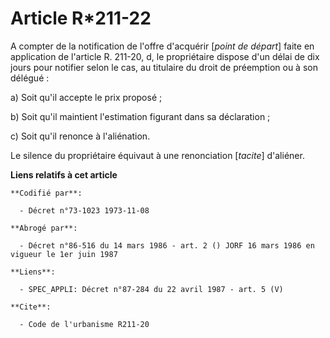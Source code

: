 # Article R*211-22

A compter de la notification de l'offre d'acquérir [*point de départ*] faite en application de l'article R. 211-20, d, le
propriétaire dispose d'un délai de dix jours pour notifier selon le cas, au titulaire du droit de préemption ou à son
délégué :

a) Soit qu'il accepte le prix proposé ;

b) Soit qu'il maintient l'estimation figurant dans sa déclaration ;

c) Soit qu'il renonce à l'aliénation.

Le silence du propriétaire équivaut à une renonciation [*tacite*] d'aliéner.

**Liens relatifs à cet article**

	**Codifié par**:

	  - Décret n°73-1023 1973-11-08

	**Abrogé par**:

	  - Décret n°86-516 du 14 mars 1986 - art. 2 () JORF 16 mars 1986 en vigueur le 1er juin 1987

	**Liens**:

	  - SPEC_APPLI: Décret n°87-284 du 22 avril 1987 - art. 5 (V)

	**Cite**:

	  - Code de l'urbanisme R211-20
